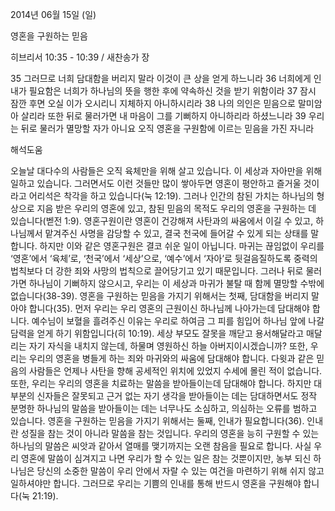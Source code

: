 2014년 06월 15일 (일)

영혼을 구원하는 믿음



히브리서 10:35 - 10:39 / 새찬송가  장


35 그러므로 너희 담대함을 버리지 말라 이것이 큰 상을 얻게 하느니라
36 너희에게 인내가 필요함은 너희가 하나님의 뜻을 행한 후에 약속하신 것을 받기 위함이라
37 잠시 잠깐 후면 오실 이가 오시리니 지체하지 아니하시리라
38 나의 의인은 믿음으로 말미암아 살리라 또한 뒤로 물러가면 내 마음이 그를 기뻐하지 아니하리라 하셨느니라
39 우리는 뒤로 물러가 멸망할 자가 아니요 오직 영혼을 구원함에 이르는 믿음을 가진 자니라

해석도움





오늘날 대다수의 사람들은 오직 육체만을 위해 살고 있습니다. 이 세상과 자아만을 위해 일하고 있습니다. 그러면서도 이런 것들만 많이 쌓아두면 영혼이 평안하고 즐거울 것이라고 어리석은 착각을 하고 있습니다(눅 12:19). 그러나 인간의 참된 가치는 하나님의 형상으로 지음 받은 우리의 영혼에 있고, 참된 믿음의 목적도 우리의 영혼을 구원하는 데 있습니다(벧전 1:9).
영혼구원이란 영혼이 건강해져 사탄과의 싸움에서 이길 수 있고, 하나님께서 맡겨주신 사명을 감당할 수 있고, 결국 천국에 들어갈 수 있게 되는 상태를 말합니다. 하지만 이와 같은 영혼구원은 결코 쉬운 일이 아닙니다. 마귀는 끊임없이 우리를 ‘영혼’에서 ‘육체’로, ‘천국’에서 ‘세상’으로, ‘예수’에서 ‘자아’로 뒷걸음질하도록 중력의 법칙보다 더 강한 죄와 사망의 법칙으로 끌어당기고 있기 때문입니다. 그러나 뒤로 물러가면 하나님이 기뻐하지 않으시고, 우리는 이 세상과 마귀가 불탈 때 함께 멸망할 수밖에 없습니다(38-39).
영혼을 구원하는 믿음을 가지기 위해서는 첫째, 담대함을 버리지 말아야 합니다(35). 먼저 우리는 우리 영혼의 근원이신 하나님께 나아가는데 담대해야 합니다. 예수님이 보혈을 흘려주신 이유는 우리로 하여금 그 피를 힘입어 하나님 앞에 나갈 담력을 얻게 하기 위함입니다(히 10:19). 세상 부모도 잘못을 깨닫고 용서해달라고 매달리는 자기 자식을 내치지 않는데, 하물며 영원하신 하늘 아버지이시겠습니까? 또한, 우리는 우리의 영혼을 병들게 하는 죄와 마귀와의 싸움에 담대해야 합니다. 다윗과 같은 믿음의 사람들은 언제나 사탄을 향해 공세적인 위치에 있었지 수세에 몰린 적이 없습니다. 또한, 우리는 우리의 영혼을 치료하는 말씀을 받아들이는데 담대해야 합니다. 하지만 대부분의 신자들은 잘못되고 근거 없는 자기 생각을 받아들이는 데는 담대하면서도 정작 분명한 하나님의 말씀을 받아들이는 데는 너무나도 소심하고, 의심하는 오류를 범하고 있습니다. 
영혼을 구원하는 믿음을 가지기 위해서는 둘째, 인내가 필요합니다(36). 인내란 성질을 참는 것이 아니라 말씀을 참는 것입니다. 우리의 영혼을 능히 구원할 수 있는 하나님의 말씀은 씨앗과 같아서 열매를 맺기까지는 오랜 참음을 필요로 합니다. 사실 우리 영혼에 말씀이 심겨지고 나면 우리가 할 수 있는 일은 참는 것뿐이지만, 농부 되신 하나님은 당신의 소중한 말씀이 우리 안에서 자랄 수 있는 여건을 마련하기 위해 쉬지 않고 일하셔야만 합니다. 그러므로 우리는 기쁨의 인내를 통해 반드시 영혼을 구원해야 합니다(눅 21:19).